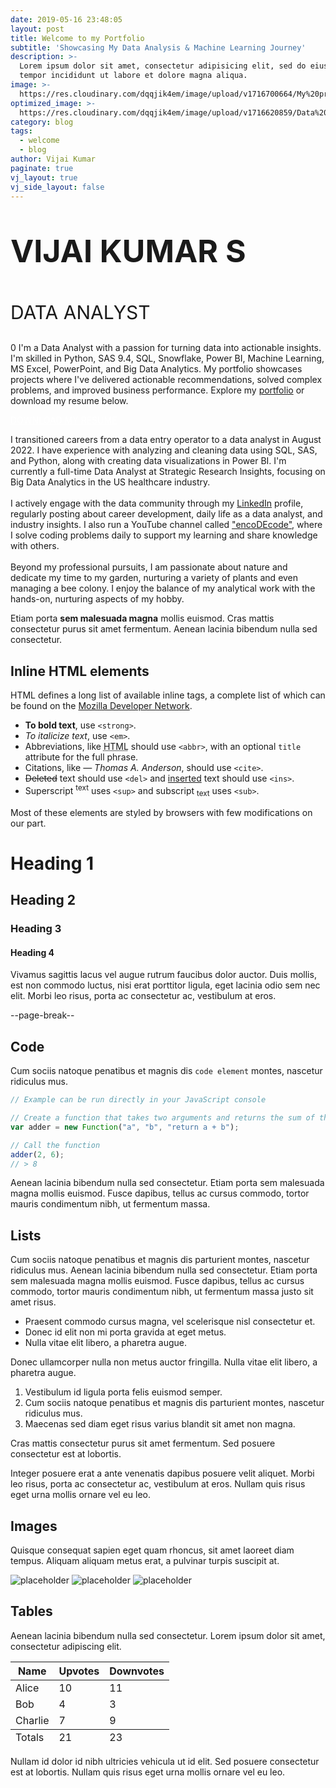 ```yaml
---
date: 2019-05-16 23:48:05
layout: post
title: Welcome to my Portfolio
subtitle: 'Showcasing My Data Analysis & Machine Learning Journey'
description: >-
  Lorem ipsum dolor sit amet, consectetur adipisicing elit, sed do eiusmod
  tempor incididunt ut labore et dolore magna aliqua.
image: >-
  https://res.cloudinary.com/dqqjik4em/image/upload/v1716700664/My%20profile_shadow.png
optimized_image: >-
  https://res.cloudinary.com/dqqjik4em/image/upload/v1716620859/Data%20analytics2_flip.jpg
category: blog
tags:
  - welcome
  - blog
author: Vijai Kumar
paginate: true
vj_layout: true
vj_side_layout: false
---
```

<p style="font-size: 50px;"><b>VIJAI KUMAR S</b></p>
<p style="font-size: 30px;">DATA ANALYST</p>0
I'm a Data Analyst with a passion for turning data into actionable insights. I'm skilled in Python, SAS 9.4, SQL, Snowflake, Power BI, Machine Learning, MS Excel, PowerPoint, and Big Data Analytics. My portfolio showcases projects where I've delivered actionable recommendations, solved complex problems, and improved business performance. Explore my <a href="https://vijaikumarsvk.github.io/">portfolio</a>  or download my resume below.

<a href="https://vijaikumarsvk.github.io/" class = "vj_resume_download_button" style="color:white;" onMouseOver="this.style.color='black'" onMouseOut="this.style.color='white'">DOWNLOAD MY RESUME</a>

<!-- > Curabitur blandit tempus porttitor. Nullam quis risus eget urna mollis ornare vel eu leo. Nullam id dolor id nibh ultricies vehicula ut id elit. -->

<!-- <div class = 'container_vj'>
<div class = 'about_me_text_vj'> -->
<p>
I transitioned careers from a data entry operator to a data analyst in August 2022. I have experience with analyzing and cleaning data using SQL, SAS, and Python, along with creating data visualizations in Power BI. I'm currently a full-time Data Analyst at Strategic Research Insights, focusing on Big Data Analytics in the US healthcare industry.
<br><br>
I actively engage with the data community through my <a href = "https://www.linkedin.com/in/vijai-kumar-s/">LinkedIn</a> profile, regularly posting about career development, daily life as a data analyst, and industry insights. I also run a YouTube channel called <a href = "https://www.youtube.com/@encoDEcode1">"encoDEcode"</a>, where I solve coding problems daily to support my learning and share knowledge with others.
<br><br>
Beyond my professional pursuits, I am passionate about nature and dedicate my time to my garden, nurturing a variety of plants and even managing a bee colony. I enjoy the balance of my analytical work with the hands-on, nurturing aspects of my hobby.
</p>
<!-- </div> -->

<!-- <div class = 'svg_image_vj'>
<svg preserveAspectRatio="xMidYMid meet" data-bbox="14 28.5 172 143" viewBox="14 28.5 172 143" height="200" width="200" xmlns="http://www.w3.org/2000/svg" data-type="color" role="presentation" aria-hidden="true" aria-label=""><defs><style>#comp-kwzm93s2 svg [data-color="1"] {fill: #0F5CA0;}
#comp-kwzm93s2 svg [data-color="2"] {fill: #303030;}</style></defs>
    <g>
        <path d="M172.471 78.528h-1.867a.388.388 0 0 1 0-.776h1.867c.149 0 .297-.003.444-.008a.388.388 0 1 1 .028.776c-.157.006-.314.008-.472.008zm-3.416 0h-2.324a.388.388 0 0 1 0-.776h2.324a.388.388 0 0 1 0 .776zm-3.874 0h-2.324a.388.388 0 0 1 0-.776h2.324a.388.388 0 0 1 0 .776zm-3.874 0h-2.324a.388.388 0 0 1 0-.776h2.324a.388.388 0 0 1 0 .776zm-3.874 0h-2.171a.388.388 0 0 1 0-.776h2.171a.388.388 0 0 1 0 .776zm17.037-.151a.388.388 0 0 1-.057-.772 12.676 12.676 0 0 0 2.187-.537.389.389 0 0 1 .251.735c-.752.257-1.533.449-2.321.569a.317.317 0 0 1-.06.005zm3.688-1.141a.388.388 0 0 1-.168-.738 12.734 12.734 0 0 0 1.937-1.153.388.388 0 0 1 .453.63c-.647.467-1.338.879-2.054 1.223a.391.391 0 0 1-.168.038zm3.195-2.167a.388.388 0 0 1-.262-.674 12.912 12.912 0 0 0 1.522-1.666.387.387 0 1 1 .615.473 13.644 13.644 0 0 1-1.615 1.766.377.377 0 0 1-.26.101zm2.437-3.002a.388.388 0 0 1-.332-.587c.384-.649.713-1.334.975-2.036a.387.387 0 1 1 .726.273 13.664 13.664 0 0 1-1.034 2.159.388.388 0 0 1-.335.191zm1.463-3.582a.388.388 0 0 1-.377-.481c.178-.728.292-1.478.34-2.232a.39.39 0 0 1 .411-.363.388.388 0 0 1 .362.412 13.628 13.628 0 0 1-.361 2.367.386.386 0 0 1-.375.297zm.359-3.851a.388.388 0 0 1-.387-.368 12.92 12.92 0 0 0-.314-2.236.387.387 0 1 1 .754-.176c.18.775.292 1.573.334 2.371a.388.388 0 0 1-.367.408l-.02.001zm-.764-3.792a.386.386 0 0 1-.364-.256 12.886 12.886 0 0 0-.951-2.046.39.39 0 0 1 .141-.531.385.385 0 0 1 .529.141c.398.69.738 1.421 1.009 2.171a.39.39 0 0 1-.364.521zm-1.832-3.403a.387.387 0 0 1-.311-.156 12.895 12.895 0 0 0-1.502-1.683.39.39 0 0 1-.018-.549.385.385 0 0 1 .547-.018 13.694 13.694 0 0 1 1.593 1.785.39.39 0 0 1-.309.621zm-2.739-2.728a.389.389 0 0 1-.23-.076 12.803 12.803 0 0 0-1.923-1.176.388.388 0 1 1 .343-.696c.712.353 1.399.773 2.04 1.247a.39.39 0 0 1-.23.701zm-3.408-1.817a.384.384 0 0 1-.129-.022 12.724 12.724 0 0 0-2.181-.562.388.388 0 0 1-.319-.446.382.382 0 0 1 .445-.32c.785.129 1.564.33 2.314.596a.39.39 0 0 1-.13.754zm-3.787-.741h-.019a12.969 12.969 0 0 0-.593-.014h-1.713a.388.388 0 0 1 0-.776h1.713c.211 0 .42.005.629.014a.388.388 0 0 1-.017.776zm-3.874-.014h-2.324a.388.388 0 0 1 0-.776h2.324a.388.388 0 0 1 0 .776zm-3.874 0h-2.324a.388.388 0 0 1 0-.776h2.324a.388.388 0 0 1 0 .776zm-3.874 0h-2.324a.388.388 0 0 1 0-.776h2.324a.388.388 0 0 1 0 .776zm-3.874 0h-2.324a.388.388 0 0 1 0-.776h2.324a.388.388 0 0 1 0 .776z" fill="#D9332E" data-color="1"></path>
        <path d="M98.861 166.615h-.775v-1.076a.387.387 0 1 1 .774 0v1.076zm-.388-2.238a.388.388 0 0 1-.387-.388v-2.328a.387.387 0 1 1 .774 0v2.328a.387.387 0 0 1-.387.388zm0-3.88a.388.388 0 0 1-.387-.388v-2.329a.387.387 0 1 1 .774 0v2.329a.386.386 0 0 1-.387.388zm0-3.881a.388.388 0 0 1-.387-.388v-2.329a.387.387 0 1 1 .774 0v2.329a.387.387 0 0 1-.387.388zm0-3.882a.388.388 0 0 1-.387-.388v-2.329a.387.387 0 1 1 .774 0v2.329a.387.387 0 0 1-.387.388zm-.001-3.882a.388.388 0 0 1-.387-.387 36.357 36.357 0 0 0-.084-2.301.388.388 0 1 1 .773-.055c.053.758.082 1.55.087 2.352a.388.388 0 0 1-.386.39l-.003.001zm-.232-3.871a.388.388 0 0 1-.384-.342 26.143 26.143 0 0 0-.371-2.261.388.388 0 0 1 .759-.162c.157.743.286 1.526.382 2.329a.388.388 0 0 1-.386.436zm-.749-3.801a.388.388 0 0 1-.372-.281 19.101 19.101 0 0 0-.751-2.149.388.388 0 1 1 .714-.303c.297.705.56 1.457.783 2.238a.39.39 0 0 1-.374.495zm-1.432-3.591a.387.387 0 0 1-.342-.205 14.58 14.58 0 0 0-1.217-1.906.389.389 0 0 1 .618-.469c.47.622.902 1.298 1.282 2.008a.389.389 0 0 1-.341.572zm-2.25-3.139a.386.386 0 0 1-.281-.121 13.529 13.529 0 0 0-1.683-1.503.39.39 0 0 1-.077-.544.387.387 0 0 1 .543-.077 14.477 14.477 0 0 1 1.78 1.589.39.39 0 0 1-.282.656zm-3.017-2.41a.385.385 0 0 1-.198-.055 15.967 15.967 0 0 0-2.025-1.02.389.389 0 0 1 .299-.717c.747.313 1.461.673 2.123 1.07a.389.389 0 0 1-.199.722zm-3.526-1.583a.386.386 0 0 1-.12-.019 21.937 21.937 0 0 0-2.206-.588.388.388 0 0 1 .162-.76c.796.17 1.565.375 2.284.609a.388.388 0 0 1-.12.758zm-3.769-.877a.403.403 0 0 1-.059-.005c-.723-.111-1.491-.2-2.283-.265a.389.389 0 0 1 .063-.775c.81.067 1.597.158 2.337.272a.388.388 0 0 1-.058.773zm-3.858-.365h-.018a57.525 57.525 0 0 0-2.311-.053.388.388 0 0 1 .001-.777h.002c.756.003 1.54.018 2.342.054a.388.388 0 0 1-.016.776zm-39.918-.015c-.39 0-.779-.009-1.166-.027a.388.388 0 0 1 .036-.776c.382.017.769.021 1.154.026h1.152a.388.388 0 0 1 0 .776h-1.152l-.024.001zm32.168 0h-2.324a.388.388 0 0 1 0-.776h2.324a.388.388 0 0 1 0 .776zm-3.874 0H65.69a.388.388 0 0 1 0-.776h2.324a.388.388 0 0 1 .001.776zm-3.874 0h-2.324a.388.388 0 0 1 0-.776h2.324a.388.388 0 0 1 0 .776zm-3.874 0h-2.324a.388.388 0 0 1 0-.776h2.324a.388.388 0 0 1 0 .776zm-3.874 0h-2.324a.388.388 0 0 1 0-.776h2.324a.388.388 0 0 1 0 .776zm-3.874 0h-2.324a.388.388 0 0 1 0-.776h2.324a.388.388 0 0 1 0 .776zm-3.874 0H46.32a.388.388 0 0 1 0-.776h2.324a.388.388 0 0 1 .001.776zm-3.874 0h-2.324a.388.388 0 0 1 0-.776h2.324a.388.388 0 0 1 0 .776zm28.668-.002a.387.387 0 0 1-.387-.385.387.387 0 0 1 .384-.391c.395-.003.811-.009 1.244-.016l1.08-.015a.389.389 0 0 1 .009.777l-1.077.014c-.434.006-.852.013-1.249.016h-.004zm-36.41-.142l-.042-.002a25.708 25.708 0 0 1-2.331-.358.388.388 0 0 1 .152-.762c.743.149 1.504.266 2.261.347a.388.388 0 0 1 .344.427.386.386 0 0 1-.384.348zm-3.805-.705a.374.374 0 0 1-.099-.013 25.624 25.624 0 0 1-2.25-.711.388.388 0 0 1 .267-.729c.714.263 1.448.495 2.181.689a.388.388 0 0 1-.099.764zm-3.65-1.278a.39.39 0 0 1-.155-.033 25.475 25.475 0 0 1-2.114-1.048.389.389 0 0 1 .376-.68c.664.368 1.353.71 2.05 1.016a.389.389 0 0 1-.157.745zm-3.413-1.824a.383.383 0 0 1-.207-.061 25.664 25.664 0 0 1-1.931-1.358.39.39 0 0 1-.07-.545.385.385 0 0 1 .543-.07c.601.465 1.231.908 1.872 1.317a.388.388 0 0 1-.207.717zm-3.098-2.324a.38.38 0 0 1-.255-.096 26.021 26.021 0 0 1-1.703-1.636.388.388 0 0 1 .561-.536 25.256 25.256 0 0 0 1.653 1.587.39.39 0 0 1-.256.681zm-2.712-2.768a.389.389 0 0 1-.297-.138 26.004 26.004 0 0 1-1.436-1.875.387.387 0 1 1 .635-.445c.433.622.902 1.235 1.393 1.819a.388.388 0 0 1-.295.639zm-2.262-3.148a.386.386 0 0 1-.331-.186 25.828 25.828 0 0 1-1.136-2.073.39.39 0 0 1 .177-.52.386.386 0 0 1 .518.178c.336.685.706 1.361 1.102 2.01a.388.388 0 0 1-.33.591zm-1.76-3.458a.39.39 0 0 1-.358-.239 25.59 25.59 0 0 1-.806-2.223.387.387 0 1 1 .739-.231c.227.729.49 1.454.782 2.155a.39.39 0 0 1-.357.538zm-1.21-3.685a.388.388 0 0 1-.376-.295 25.7 25.7 0 0 1-.457-2.32.388.388 0 1 1 .767-.115c.113.754.262 1.511.443 2.25a.388.388 0 0 1-.377.48zm-.633-3.827a.388.388 0 0 1-.386-.354c-.067-.757-.1-1.53-.1-2.296 0-.215.173-.42.387-.42s.387.141.387.356v.064c0 .743.033 1.493.097 2.228a.388.388 0 0 1-.352.421l-.033.001zm-.048-3.879l-.025-.001a.387.387 0 0 1-.362-.412c.05-.787.135-1.578.255-2.35a.388.388 0 0 1 .765.119c-.116.75-.199 1.517-.247 2.28a.387.387 0 0 1-.386.364zm.535-3.841a.388.388 0 0 1-.378-.471 25.47 25.47 0 0 1 .61-2.285.388.388 0 1 1 .739.235c-.23.726-.429 1.471-.592 2.216a.39.39 0 0 1-.379.305zm1.115-3.715a.388.388 0 0 1-.362-.528c.282-.732.602-1.46.951-2.164a.386.386 0 0 1 .519-.175c.191.096.27.328.174.521a24.748 24.748 0 0 0-.922 2.098.384.384 0 0 1-.36.248zm1.667-3.498a.389.389 0 0 1-.335-.582c.392-.682.819-1.352 1.269-1.993a.388.388 0 1 1 .633.447 24.877 24.877 0 0 0-1.231 1.933.386.386 0 0 1-.336.195zm2.181-3.204a.388.388 0 0 1-.303-.631 25.99 25.99 0 0 1 1.556-1.777.387.387 0 1 1 .559.538 24.946 24.946 0 0 0-1.509 1.724.387.387 0 0 1-.303.146zm2.641-2.837a.388.388 0 0 1-.262-.674 25.845 25.845 0 0 1 1.806-1.521.387.387 0 1 1 .471.616 25.35 25.35 0 0 0-1.752 1.475.379.379 0 0 1-.263.104zm3.038-2.403a.389.389 0 0 1-.216-.711c.653-.44 1.331-.853 2.016-1.228a.387.387 0 1 1 .372.682 25.13 25.13 0 0 0-1.956 1.191.391.391 0 0 1-.216.066zm3.369-1.914a.388.388 0 0 1-.165-.74c.71-.334 1.443-.638 2.18-.905a.388.388 0 1 1 .263.73c-.714.259-1.425.554-2.114.878a.37.37 0 0 1-.164.037zm3.618-1.373a.388.388 0 0 1-.109-.761 25.509 25.509 0 0 1 2.292-.559.386.386 0 0 1 .454.307.388.388 0 0 1-.306.456c-.745.146-1.493.328-2.222.543a.453.453 0 0 1-.109.014zm3.785-.802a.389.389 0 0 1-.051-.774 26.02 26.02 0 0 1 2.349-.203.389.389 0 0 1 .031.776 25.562 25.562 0 0 0-2.329.201zm13.936-.22h-2.324a.388.388 0 0 1 0-.776h2.324a.388.388 0 0 1 0 .776zm-3.874 0h-2.324a.388.388 0 0 1 0-.776h2.324a.388.388 0 0 1 0 .776zm-3.874 0h-2.324a.388.388 0 0 1 0-.776h2.324a.388.388 0 0 1 0 .776z" fill="#D9332E" data-color="1"></path>
        <path d="M29.875 39.691a.775.775 0 0 0-.983-.487l-2.409.818v-2.577a.776.776 0 1 0-1.55 0v2.577l-2.409-.818a.778.778 0 0 0-.498 1.472l2.428.824-1.492 2.03a.778.778 0 0 0 .623 1.237.773.773 0 0 0 .625-.316l1.497-2.037 1.497 2.037a.773.773 0 0 0 1.084.165.777.777 0 0 0 .164-1.086L26.96 41.5l2.428-.824a.777.777 0 0 0 .487-.985z" fill="#293150" data-color="2"></path>
        <path d="M177.474 132.771a.851.851 0 0 1-.1-.006l-3.621-.466a.777.777 0 0 1 .197-1.54l3.621.466a.777.777 0 0 1-.097 1.546z" fill="#D9332E" data-color="1"></path>
        <path d="M175.883 136.036a.777.777 0 0 1-.695-1.118l1.589-3.265a.77.77 0 0 1 1.036-.357.777.777 0 0 1 .356 1.039l-1.589 3.265a.774.774 0 0 1-.697.436z" fill="#D9332E" data-color="1"></path>
        <path d="M177.472 132.771a.776.776 0 0 1-.759-.624l-.715-3.562a.778.778 0 0 1 .607-.915.777.777 0 0 1 .913.608l.715 3.562a.778.778 0 0 1-.761.931z" fill="#D9332E" data-color="1"></path>
        <path d="M177.474 132.771a.775.775 0 0 1-.377-1.455l3.125-1.742a.777.777 0 0 1 .753 1.358l-3.125 1.742a.778.778 0 0 1-.376.097z" fill="#D9332E" data-color="1"></path>
        <path d="M180.057 135.248a.768.768 0 0 1-.535-.215l-2.584-2.477a.779.779 0 0 1-.025-1.098.774.774 0 0 1 1.096-.025l2.584 2.477a.779.779 0 0 1-.536 1.338z" fill="#D9332E" data-color="1"></path>
        <path fill="#293150" d="M163.86 147.09a1.373 1.373 0 0 1-1.072 1.618 1.373 1.373 0 0 1-1.615-1.077 1.373 1.373 0 0 1 1.073-1.617 1.373 1.373 0 0 1 1.615 1.077z" data-color="2"></path>
        <path d="M147.308 91.424H56.256V35.742h91.052v55.682zM57.805 89.87h87.953V37.295H57.805V89.87z" fill="#D9332E" data-color="1"></path>
        <path d="M110.937 58.295L86.505 78.913a1.168 1.168 0 0 0-.141 1.642 1.157 1.157 0 0 0 1.638.141l24.432-20.618a1.168 1.168 0 0 0 .141-1.642 1.16 1.16 0 0 0-1.638-.141z" fill="#293150" data-color="2"></path>
        <path d="M92.887 68.026a1.16 1.16 0 0 0-1.637-.141L75.513 81.166a1.168 1.168 0 0 0-.141 1.642 1.157 1.157 0 0 0 1.638.141l15.737-13.281a1.167 1.167 0 0 0 .14-1.642z" fill="#293150" data-color="2"></path>
        <path d="M164.977 107.613v-.336h-.335l-10.24-10.261V32.388a3.887 3.887 0 0 0-3.877-3.888H53.039a3.887 3.887 0 0 0-3.877 3.888v64.629l-10.643 10.665h.745v6.154a4.325 4.325 0 0 0 4.316 4.326h117.083a4.326 4.326 0 0 0 4.315-4.326v-6.154h.068l-.069-.069zM51.486 32.388c0-.858.696-1.557 1.553-1.557h97.486c.856 0 1.553.699 1.553 1.557v63.947H51.486V32.388zm-.681 66.277h101.954l6.672 6.686h-46.425l-.552 4.108H91.11l-.552-4.108H44.132l6.673-6.686zm111.847 15.171c0 1.1-.893 1.996-1.991 1.996H43.578a1.996 1.996 0 0 1-1.991-1.996v-6.154h46.938l.296 2.2a2.204 2.204 0 0 0 2.176 1.908h21.57c1.094 0 2.029-.82 2.176-1.908l.296-2.201h47.614v6.155z" fill="#293150" data-color="2"></path>
        <path fill="#D9332E" d="M98.473 171.5l8.064-14.005H90.409l8.064 14.005z" data-color="1"></path>
    </g>
</svg>
</div>

</div> -->

Etiam porta **sem malesuada magna** mollis euismod. Cras mattis consectetur purus sit amet fermentum. Aenean lacinia bibendum nulla sed consectetur.

## Inline HTML elements

HTML defines a long list of available inline tags, a complete list of which can be found on the [Mozilla Developer Network](https://developer.mozilla.org/en-US/docs/Web/HTML/Element).

* **To bold text**, use `<strong>`.
* *To italicize text*, use `<em>`.
* Abbreviations, like <abbr title="HyperText Markup Langage">HTML</abbr> should use `<abbr>`, with an optional `title` attribute for the full phrase.
* Citations, like <cite>&mdash; Thomas A. Anderson</cite>, should use `<cite>`.
* <del>Deleted</del> text should use `<del>` and <ins>inserted</ins> text should use `<ins>`.
* Superscript <sup>text</sup> uses `<sup>` and subscript <sub>text</sub> uses `<sub>`.

Most of these elements are styled by browsers with few modifications on our part.

# Heading 1

## Heading 2

### Heading 3

#### Heading 4

Vivamus sagittis lacus vel augue rutrum faucibus dolor auctor. Duis mollis, est non commodo luctus, nisi erat porttitor ligula, eget lacinia odio sem nec elit. Morbi leo risus, porta ac consectetur ac, vestibulum at eros.

--page-break--

## Code

Cum sociis natoque penatibus et magnis dis `code element` montes, nascetur ridiculus mus.

```js
// Example can be run directly in your JavaScript console

// Create a function that takes two arguments and returns the sum of those arguments
var adder = new Function("a", "b", "return a + b");

// Call the function
adder(2, 6);
// > 8
```

Aenean lacinia bibendum nulla sed consectetur. Etiam porta sem malesuada magna mollis euismod. Fusce dapibus, tellus ac cursus commodo, tortor mauris condimentum nibh, ut fermentum massa.

## Lists

Cum sociis natoque penatibus et magnis dis parturient montes, nascetur ridiculus mus. Aenean lacinia bibendum nulla sed consectetur. Etiam porta sem malesuada magna mollis euismod. Fusce dapibus, tellus ac cursus commodo, tortor mauris condimentum nibh, ut fermentum massa justo sit amet risus.

* Praesent commodo cursus magna, vel scelerisque nisl consectetur et.
* Donec id elit non mi porta gravida at eget metus.
* Nulla vitae elit libero, a pharetra augue.

Donec ullamcorper nulla non metus auctor fringilla. Nulla vitae elit libero, a pharetra augue.

1. Vestibulum id ligula porta felis euismod semper.
2. Cum sociis natoque penatibus et magnis dis parturient montes, nascetur ridiculus mus.
3. Maecenas sed diam eget risus varius blandit sit amet non magna.

Cras mattis consectetur purus sit amet fermentum. Sed posuere consectetur est at lobortis.

Integer posuere erat a ante venenatis dapibus posuere velit aliquet. Morbi leo risus, porta ac consectetur ac, vestibulum at eros. Nullam quis risus eget urna mollis ornare vel eu leo.

## Images

Quisque consequat sapien eget quam rhoncus, sit amet laoreet diam tempus. Aliquam aliquam metus erat, a pulvinar turpis suscipit at.

![placeholder](https://placehold.it/800x400 "Large example image") ![placeholder](https://placehold.it/400x200 "Medium example image") ![placeholder](https://placehold.it/200x200 "Small example image")

## Tables

Aenean lacinia bibendum nulla sed consectetur. Lorem ipsum dolor sit amet, consectetur adipiscing elit.

<table>
  <thead>
    <tr>
      <th>Name</th>
      <th>Upvotes</th>
      <th>Downvotes</th>
    </tr>
  </thead>
  <tfoot>
    <tr>
      <td>Totals</td>
      <td>21</td>
      <td>23</td>
    </tr>
  </tfoot>
  <tbody>
    <tr>
      <td>Alice</td>
      <td>10</td>
      <td>11</td>
    </tr>
    <tr>
      <td>Bob</td>
      <td>4</td>
      <td>3</td>
    </tr>
    <tr>
      <td>Charlie</td>
      <td>7</td>
      <td>9</td>
    </tr>
  </tbody>
</table>

Nullam id dolor id nibh ultricies vehicula ut id elit. Sed posuere consectetur est at lobortis. Nullam quis risus eget urna mollis ornare vel eu leo.
